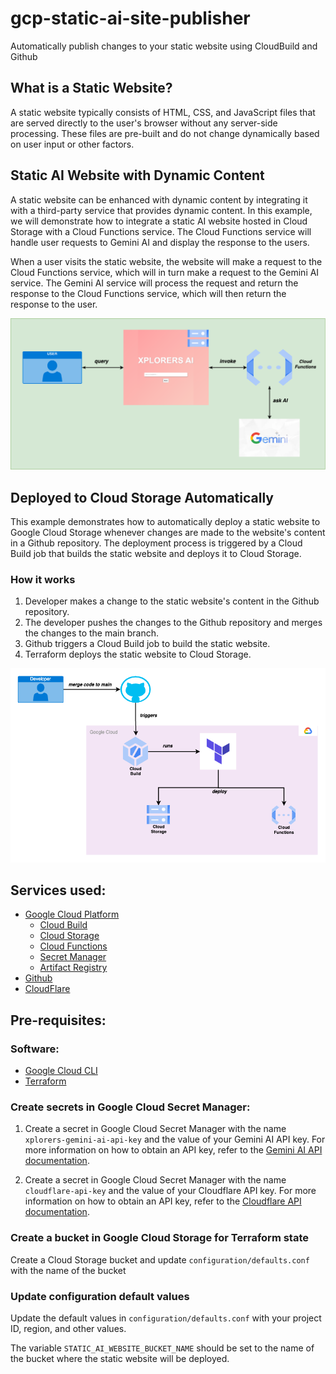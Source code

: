 # gcp-static-ai-site-publisher

Automatically publish changes to your static website using CloudBuild and Github

## What is a Static Website?

A static website typically consists of HTML, CSS, and JavaScript files that are served directly to the user's browser without any server-side processing. These files are pre-built and do not change dynamically based on user input or other factors.

## Static AI Website with Dynamic Content

A static website can be enhanced with dynamic content by integrating it with a third-party service that provides dynamic content. In this example, we will demonstrate how to integrate a static AI website hosted in Cloud Storage with a Cloud Functions service. The Cloud Functions service will handle user requests to Gemini AI and display the response to the users.

When a user visits the static website, the website will make a request to the Cloud Functions service, which will in turn make a request to the Gemini AI service. The Gemini AI service will process the request and return the response to the Cloud Functions service, which will then return the response to the user.

![Static AI Website](assets/static-ai-website.drawio.png)

## Deployed to Cloud Storage Automatically

This example demonstrates how to automatically deploy a static website to Google Cloud Storage whenever changes are made to the website's content in a Github repository. The deployment process is triggered by a Cloud Build job that builds the static website and deploys it to Cloud Storage.

### How it works

1. Developer makes a change to the static website's content in the Github repository.
2. The developer pushes the changes to the Github repository and merges the changes to the main branch.
3. Github triggers a Cloud Build job to build the static website.
4. Terraform deploys the static website to Cloud Storage.

![Deployment Workflow](assets/deployment-workflow.drawio.png)

## Services used:

-   [Google Cloud Platform](https://cloud.google.com/)
    -   [Cloud Build](https://cloud.google.com/cloud-build)
    -   [Cloud Storage](https://cloud.google.com/storage)
    -   [Cloud Functions](https://cloud.google.com/functions)
    -   [Secret Manager](https://cloud.google.com/secret-manager)
    -   [Artifact Registry](https://cloud.google.com/artifact-registry)
-   [Github](https://github.com/)
-   [CloudFlare](https://www.cloudflare.com/)

## Pre-requisites:

### Software:

-   [Google Cloud CLI](https://cloud.google.com/sdk/docs/install)
-   [Terraform](https://learn.hashicorp.com/tutorials/terraform/install-cli)

### Create secrets in Google Cloud Secret Manager:

1. Create a secret in Google Cloud Secret Manager with the name `xplorers-gemini-ai-api-key` and the value of your Gemini AI API key. For more information on how to obtain an API key, refer to the [Gemini AI API documentation](https://ai.google.dev/api?lang=node).


2. Create a secret in Google Cloud Secret Manager with the name `cloudflare-api-key` and the value of your Cloudflare API key. For more information on how to obtain an API key, refer to the [Cloudflare API documentation](https://developers.cloudflare.com/fundamentals/api/get-started/create-token/).

### Create a bucket in Google Cloud Storage for Terraform state

Create a Cloud Storage bucket and update `configuration/defaults.conf` with the name of the bucket

### Update configuration default values

Update the default values in `configuration/defaults.conf` with your project ID, region, and other values.

The variable `STATIC_AI_WEBSITE_BUCKET_NAME` should be set to the name of the bucket where the static website will be deployed.

